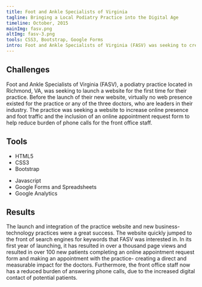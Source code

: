 ```yaml
---
title: Foot and Ankle Specialists of Virginia
tagline: Bringing a Local Podiatry Practice into the Digital Age
timeline: October, 2015
mainImg: fasv.png
altImg: fasv-3.png
tools: CSS3, Bootstrap, Google Forms
intro: Foot and Ankle Specialists of Virginia (FASV) was seeking to create a website and web presence for the first time. They wanted their website to be mobile-friendly and to grow the presence of their business online. Explore how the website I created for FASV exceeded their expectations, generated new patients, and reduced burden of office staff.
---
```


<div class="mar-bottom">
<h2 class="article-title">Challenges</h2>
Foot and Ankle Specialists of Virginia (FASV), a podiatry practice located in Richmond, VA, was seeking to launch a website for the first time for their practice. Before the launch of their new website, virtually no web presence existed for the practice or any of the three doctors, who are leaders in their industry. The practice was seeking a website to increase online presence and foot traffic and the inclusion of an online appointment request form to help reduce burden of phone calls for the front office staff.
</div>
<div id="tools" class="mar-bottom">
<h2>Tools</h2>
<ul>
    <li>HTML5</li>
    <li>CSS3</li>
    <li>Bootstrap</li>
</ul>
<ul>
    <li>Javascript</li>
    <li>Google Forms and Spreadsheets</li>
    <li>Google Analytics</li>
</ul>
</div>
<div class="mar-bottom">
<h2>Results</h2>
The launch and integration of the practice website and new business-technology practices were a great success. The website quickly jumped to the front of search engines for keywords that FASV was interested in. In its first year of launching, it has resulted in over a thousand page views and resulted in over 100 new patients completing an online appointment request form and making an appointment with the practice- creating a direct and measurable impact for the doctors. Furthermore, the front office staff now has a reduced burden of answering phone calls, due to the increased digital contact of potential patients.
</div>